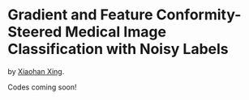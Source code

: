 # Gradient and Feature Conformity-Steered Medical Image Classification with Noisy Labels

by [Xiaohan Xing](https://hathawayxxh.github.io/).

Codes coming soon!

